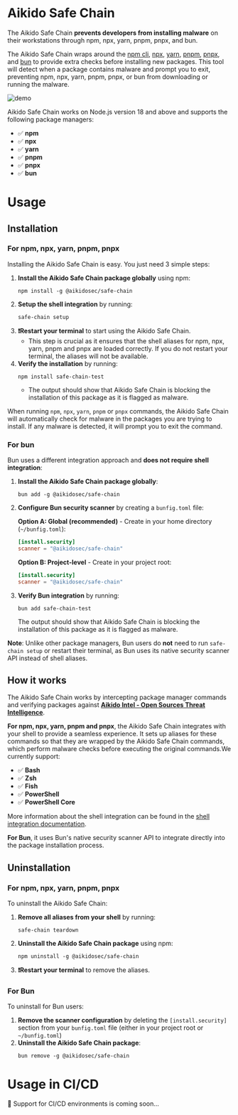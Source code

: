 # Aikido Safe Chain

The Aikido Safe Chain **prevents developers from installing malware** on their workstations through npm, npx, yarn, pnpm, pnpx, and bun.

The Aikido Safe Chain wraps around the [npm cli](https://github.com/npm/cli), [npx](https://github.com/npm/cli/blob/latest/docs/content/commands/npx.md), [yarn](https://yarnpkg.com/), [pnpm](https://pnpm.io/), [pnpx](https://pnpm.io/cli/dlx), and [bun](https://bun.sh/) to provide extra checks before installing new packages. This tool will detect when a package contains malware and prompt you to exit, preventing npm, npx, yarn, pnpm, pnpx, or bun from downloading or running the malware.

![demo](https://aikido-production-staticfiles-public.s3.eu-west-1.amazonaws.com/safe-pkg.gif)

Aikido Safe Chain works on Node.js version 18 and above and supports the following package managers:

- ✅ **npm**
- ✅ **npx**
- ✅ **yarn**
- ✅ **pnpm**
- ✅ **pnpx**
- ✅ **bun**

# Usage

## Installation

### For npm, npx, yarn, pnpm, pnpx

Installing the Aikido Safe Chain is easy. You just need 3 simple steps:

1. **Install the Aikido Safe Chain package globally** using npm:
   ```shell
   npm install -g @aikidosec/safe-chain
   ```
2. **Setup the shell integration** by running:
   ```shell
   safe-chain setup
   ```
3. **❗Restart your terminal** to start using the Aikido Safe Chain.
   - This step is crucial as it ensures that the shell aliases for npm, npx, yarn, pnpm and pnpx are loaded correctly. If you do not restart your terminal, the aliases will not be available.
4. **Verify the installation** by running:
   ```shell
   npm install safe-chain-test
   ```
   - The output should show that Aikido Safe Chain is blocking the installation of this package as it is flagged as malware.

When running `npm`, `npx`, `yarn`, `pnpm` or `pnpx` commands, the Aikido Safe Chain will automatically check for malware in the packages you are trying to install. If any malware is detected, it will prompt you to exit the command.

### For bun

Bun uses a different integration approach and **does not require shell integration**:

1. **Install the Aikido Safe Chain package globally**:

   ```shell
   bun add -g @aikidosec/safe-chain
   ```

2. **Configure Bun security scanner** by creating a `bunfig.toml` file:

   **Option A: Global (recommended)** - Create in your home directory (`~/bunfig.toml`):

   ```toml
   [install.security]
   scanner = "@aikidosec/safe-chain"
   ```

   **Option B: Project-level** - Create in your project root:

   ```toml
   [install.security]
   scanner = "@aikidosec/safe-chain"
   ```

3. **Verify Bun integration** by running:
   ```shell
   bun add safe-chain-test
   ```
   The output should show that Aikido Safe Chain is blocking the installation of this package as it is flagged as malware.

**Note**: Unlike other package managers, Bun users do **not** need to run `safe-chain setup` or restart their terminal, as Bun uses its native security scanner API instead of shell aliases.

## How it works

The Aikido Safe Chain works by intercepting package manager commands and verifying packages against **[Aikido Intel - Open Sources Threat Intelligence](https://intel.aikido.dev/?tab=malware)**.

**For npm, npx, yarn, pnpm and pnpx**, the Aikido Safe Chain integrates with your shell to provide a seamless experience. It sets up aliases for these commands so that they are wrapped by the Aikido Safe Chain commands, which perform malware checks before executing the original commands.We currently support:

- ✅ **Bash**
- ✅ **Zsh**
- ✅ **Fish**
- ✅ **PowerShell**
- ✅ **PowerShell Core**

More information about the shell integration can be found in the [shell integration documentation](docs/shell-integration.md).

**For Bun**, it uses Bun's native security scanner API to integrate directly into the package installation process.

## Uninstallation

### For npm, npx, yarn, pnpm, pnpx

To uninstall the Aikido Safe Chain:

1. **Remove all aliases from your shell** by running:
   ```shell
   safe-chain teardown
   ```
2. **Uninstall the Aikido Safe Chain package** using npm:
   ```shell
   npm uninstall -g @aikidosec/safe-chain
   ```
3. **❗Restart your terminal** to remove the aliases.

### For Bun

To uninstall for Bun users:

1. **Remove the scanner configuration** by deleting the `[install.security]` section from your `bunfig.toml` file (either in your project root or `~/bunfig.toml`)
2. **Uninstall the Aikido Safe Chain package**:
   ```shell
   bun remove -g @aikidosec/safe-chain
   ```

# Usage in CI/CD

🚧 Support for CI/CD environments is coming soon...
